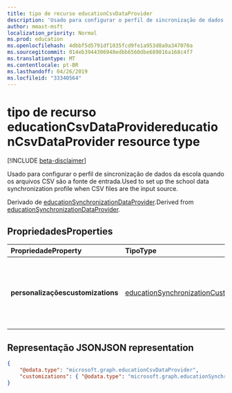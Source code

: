 ```yaml
---
title: tipo de recurso educationCsvDataProvider
description: 'Usado para configurar o perfil de sincronização de dados da escola quando os arquivos CSV são a fonte de entrada.  '
author: mmast-msft
localization_priority: Normal
ms.prod: education
ms.openlocfilehash: 4dbbf5d5791df1035fcd9fe1a953d8a9a347070a
ms.sourcegitcommit: 014eb3944306948edbb6560dbe689816a168c4f7
ms.translationtype: MT
ms.contentlocale: pt-BR
ms.lasthandoff: 04/26/2019
ms.locfileid: "33340564"
---
```

# <a name="educationcsvdataprovider-resource-type"></a><span data-ttu-id="8d2dd-103">tipo de recurso educationCsvDataProvider</span><span class="sxs-lookup"><span data-stu-id="8d2dd-103">educationCsvDataProvider resource type</span></span>

[!INCLUDE [beta-disclaimer](../../includes/beta-disclaimer.md)]

<span data-ttu-id="8d2dd-104">Usado para configurar o perfil de sincronização de dados da escola quando os arquivos CSV são a fonte de entrada.</span><span class="sxs-lookup"><span data-stu-id="8d2dd-104">Used to set up the school data synchronization profile when CSV files are the input source.</span></span>  

<span data-ttu-id="8d2dd-105">Derivado de [educationSynchronizationDataProvider](educationsynchronizationdataprovider.md).</span><span class="sxs-lookup"><span data-stu-id="8d2dd-105">Derived from [educationSynchronizationDataProvider](educationsynchronizationdataprovider.md).</span></span>

## <a name="properties"></a><span data-ttu-id="8d2dd-106">Propriedades</span><span class="sxs-lookup"><span data-stu-id="8d2dd-106">Properties</span></span>

| <span data-ttu-id="8d2dd-107">Propriedade</span><span class="sxs-lookup"><span data-stu-id="8d2dd-107">Property</span></span> | <span data-ttu-id="8d2dd-108">Tipo</span><span class="sxs-lookup"><span data-stu-id="8d2dd-108">Type</span></span> | <span data-ttu-id="8d2dd-109">Descrição</span><span class="sxs-lookup"><span data-stu-id="8d2dd-109">Description</span></span> |
|:-|:-|:-|
| <span data-ttu-id="8d2dd-110">**personalizações**</span><span class="sxs-lookup"><span data-stu-id="8d2dd-110">**customizations**</span></span> | [<span data-ttu-id="8d2dd-111">educationSynchronizationCustomizations</span><span class="sxs-lookup"><span data-stu-id="8d2dd-111">educationSynchronizationCustomizations</span></span>](educationsynchronizationcustomizations.md) | <span data-ttu-id="8d2dd-112">Personalizações opcionais a serem aplicadas ao perfil de sincronização.</span><span class="sxs-lookup"><span data-stu-id="8d2dd-112">Optional customizations to be applied to the synchronization profile.</span></span>|

## <a name="json-representation"></a><span data-ttu-id="8d2dd-113">Representação JSON</span><span class="sxs-lookup"><span data-stu-id="8d2dd-113">JSON representation</span></span>

<!-- {
  "blockType": "resource",
  "optionalProperties": [

  ],
  "@odata.type": "microsoft.graph.educationCsvDataProvider"
}-->

```json
{
    "@odata.type": "microsoft.graph.educationCsvDataProvider",
    "customizations": { "@odata.type": "microsoft.graph.educationSynchronizationCustomizations" }
}
```
